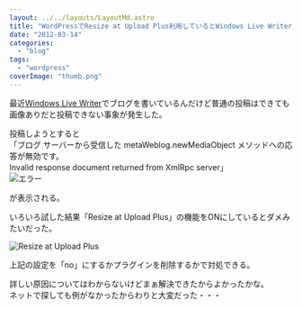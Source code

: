 ```yaml
---
layout: ../../layouts/LayoutMd.astro
title: "WordPressでResize at Upload Plus利用しているとWindows Live Writerから画像をアップロードできない"
date: "2012-03-14"
categories: 
  - "blog"
tags: 
  - "wordpress"
coverImage: "thumb.png"
---
```


最近[Windows Live Writer](http://explore.live.com/windows-live-essentials-other-programs?T1=t5)でブログを書いているんだけど普通の投稿はできても画像ありだと投稿できない事象が発生した。

投稿しようとすると  
「ブログ サーバーから受信した metaWeblog.newMediaObject メソッドへの応答が無効です。  
Invalid response document returned from XmlRpc server」  
![エラー](/archive/images/thumb.png "エラー")


が表示される。

いろいろ試した結果「Resize at Upload Plus」の機能をONにしているとダメみたいだった。

![Resize at Upload Plus](/archive/images/Resize-at-Upload-Plus_thumb.png "Resize at Upload Plus")


上記の設定を「no」にするかプラグインを削除するかで対処できる。

詳しい原因についてはわからないけどまぁ解決できたからよかったかな。  
ネットで探しても例がなかったからわりと大変だった・・・
